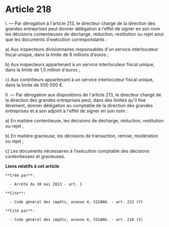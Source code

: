 # Article 218

I. ― Par dérogation à l'article 213, le directeur chargé de la direction des grandes entreprises peut donner délégation à
l'effet de signer en son nom les décisions contentieuses de décharge, réduction, restitution ou rejet ainsi que les documents
d'exécution correspondants : 

a) Aux inspecteurs divisionnaires responsables d'un service interlocuteur fiscal unique, dans la limite de 8 millions
d'euros ; 

b) Aux inspecteurs appartenant à un service interlocuteur fiscal unique, dans la limite de 1,5 million d'euros ; 

c) Aux contrôleurs appartenant à un service interlocuteur fiscal unique, dans la limite de 500 000 €. 

II. ― Par dérogation aux dispositions de l'article 213, le directeur chargé de la direction des grandes entreprises peut,
dans des limites qu'il fixe librement, donner délégation au comptable de la direction des grandes entreprises et à son
adjoint à l'effet de signer en son nom : 

a) En matière contentieuse, les décisions de décharge, réduction, restitution ou rejet ; 

b) En matière gracieuse, les décisions de transaction, remise, modération ou rejet ; 

c) Les documents nécessaires à l'exécution comptable des décisions contentieuses et gracieuses.

**Liens relatifs à cet article**

	**Créé par**:

	  - Arrêté du 30 mai 2013 - art. 1

	**Cite**:

	  - Code général des impôts, annexe 4, CGIAN4. - art. 213 (V)

	**Cité par**:

	  - Code général des impôts, annexe 4, CGIAN4. - art. 216 (V)
